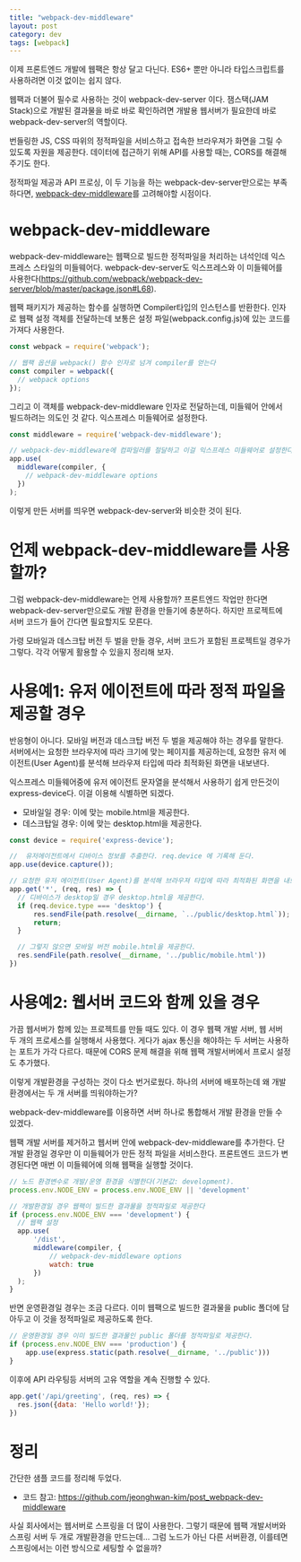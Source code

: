 ```yaml
---
title: "webpack-dev-middleware"
layout: post
category: dev
tags: [webpack]
---
```


이제 프론트엔드 개발에 웹팩은 항상 달고 다닌다. 
ES6+ 뿐만 아니라 타입스크립트를 사용하려면 이것 없이는 쉽지 않다. 

웹팩과 더불어 필수로 사용하는 것이 webpack-dev-server 이다. 
잼스택(JAM Stack)으로 개발된 결과물을 바로 바로 확인하려면 개발용 웹서버가 필요한데 바로 webpack-dev-server의 역할이다.

번들링한 JS, CSS 따위의 정적파일을 서비스하고 접속한 브라우져가 화면을 그릴 수 있도록 자원을 제공한다.
데이터에 접근하기 위해 API를 사용할 때는, CORS를 해결해 주기도 한다.

정적파일 제공과 API 프로싱, 이 두 기능을 하는 webpack-dev-server만으로는 부족하다면, [webpack-dev-middleware](https://github.com/webpack/webpack-dev-middleware)를 고려해야할 시점이다. 

# webpack-dev-middleware

webpack-dev-middleware는 웹팩으로 빌드한 정적파일을 처리하는 녀석인데 익스프레스 스타일의 미들웨어다. 
webpack-dev-server도 익스프레스와 이 미들웨어를 사용한다(https://github.com/webpack/webpack-dev-server/blob/master/package.json#L68).


웹팩 패키지가 제공하는 함수를 실행하면 Compiler타입의 인스턴스를 반환한다.
인자로 웹팩 설정 객체를 전달하는데 보통은 설정 파일(webpack.config.js)에 있는 코드를 가져다 사용한다.

```js
const webpack = require('webpack');

// 웹팩 옵션을 webpack() 함수 인자로 넘겨 compiler를 얻는다
const compiler = webpack({
  // webpack options
});
```

그리고 이 객체를 webpack-dev-middleware 인자로 전달하는데, 미들웨어 안에서 빌드하려는 의도인 것 같다.
익스프레스 미들웨어로 설정한다.

```js
const middleware = require('webpack-dev-middleware');

// webpack-dev-middleware에 컴파일러를 절달하고 이걸 익스프레스 미들웨어로 설정한다.
app.use(
  middleware(compiler, {
    // webpack-dev-middleware options
  })
);
```

이렇게 만든 서버를 띄우면 webpack-dev-server와 비슷한 것이 된다.

# 언제 webpack-dev-middleware를 사용할까?

그럼 webpack-dev-middleware는 언제 사용할까?
프론트엔드 작업만 한다면 webpack-dev-server만으로도 개발 환경을 만들기에 충분하다. 
하지만 프로젝트에 서버 코드가 들어 간다면 필요할지도 모른다.

가령 모바일과 데스크탑 버전 두 벌을 만들 경우, 서버 코드가 포함된 프로젝트일 경우가 그렇다. 
각각 어떻게 활용할 수 있을지 정리해 보자.

# 사용예1: 유저 에이전트에 따라 정적 파일을 제공할 경우

반응형이 아니다. 모바일 버전과 데스크탑 버전 두 벌을 제공해야 하는 경우를 말한다.
서버에서는 요청한 브라우저에 따라 크기에 맞는 페이지를 제공하는데,
요청한 유저 에이전트(User Agent)를 분석해 브라우져 타입에 따라 최적화된 화면을 내보낸다.

익스프레스 미들웨어중에 유저 에이전트 문자열을 분석해서 사용하기 쉽게 만든것이 express-device다. 
이걸 이용해 식별하면 되겠다.

- 모바일일 경우: 이에 맞는 mobile.html을 제공한다.
- 데스크탑일 경우: 이에 맞는 desktop.html을 제공한다.


```js
const device = require('express-device');

//  유저에이전트에서 디바이스 정보를 추출한다. req.device 에 기록해 둔다.
app.use(device.capture());

// 요청한 유저 에이전트(User Agent)를 분석해 브라우져 타입에 따라 최적화된 화면을 내보낸다.
app.get('*', (req, res) => {
  // 디바이스가 desktop일 경우 desktop.html을 제공한다.
  if (req.device.type === 'desktop') {
      res.sendFile(path.resolve(__dirname, `../public/desktop.html`));
      return;
  }

  // 그렇지 않으면 모바일 버전 mobile.html을 제공한다.
  res.sendFile(path.resolve(__dirname, '../public/mobile.html'))
})
```

# 사용예2: 웹서버 코드와 함께 있을 경우 

가끔 웹서버가 함께 있는 프로젝트를 만들 때도 있다. 
이 경우 웹팩 개발 서버, 웹 서버 두 개의 프로세스를 실행해서 사용했다.
게다가 ajax 통신을 해야하는 두 서버는 사용하는 포트가 가각 다르다.
때문에 CORS 문제 해결을 위해 웹팩 개발서버에서 프로시 설정도 추가했다.

이렇게 개발환경을 구성하는 것이 다소 번거로웠다.
하나의 서버에 배포하는데 왜 개발 환경에서는 두 개 서버를 띄워야하는가?

webpack-dev-middleware를 이용하면 서버 하나로 통합해서 개발 환경을 만들 수 있겠다.

웹팩 개발 서버를 제거하고 웹서버 안에 webpack-dev-middleware를 추가한다.
단 개발 환경일 경우만 이 미들웨어가 만든 정적 파일을 서비스한다.
프론트엔드 코드가 변경된다면 매번 이 미들웨어에 의해 웹팩을 실행할 것이다.

```js
// 노드 환경변수로 개발/운영 환경을 식별한다(기본값: development).
process.env.NODE_ENV = process.env.NODE_ENV || 'development'

// 개발환경일 경우 웹팩이 빌드한 결과물을 정적파일로 제공한다
if (process.env.NODE_ENV === 'development') {
  // 웹팩 설정
  app.use(
      '/dist',
      middleware(compiler, {
          // webpack-dev-middleware options
          watch: true
      })
  );
}
```

반면 운영환경일 경우는 조금 다르다. 
이미 웹팩으로 빌드한 결과물을 public 폴더에 담아두고 이 것을 정적파일로 제공하도록 한다.

```js
// 운영환경일 경우 이미 빌드한 결과물인 public 폴더를 정적파일로 제공한다.
if (process.env.NODE_ENV === 'production') {
    app.use(express.static(path.resolve(__dirname, '../public')))
}
```

이후에 API 라우팅등 서버의 고유 역할을 계속 진행할 수 있다. 

```js
app.get('/api/greeting', (req, res) => {
  res.json({data: 'Hello world!'});
})
```

# 정리

간단한 샘플 코드를 정리해 두었다.
- 코드 참고: https://github.com/jeonghwan-kim/post_webpack-dev-middleware

사실 회사에서는 웹서버로 스프링을 더 많이 사용한다.
그렇기 때문에 웹팩 개발서버와 스프링 서버 두 개로 개발환경을 만드는데...
그럼 노드가 아닌 다른 서버환경, 이를테면 스프링에서는 이런 방식으로 세팅할 수 없을까?
